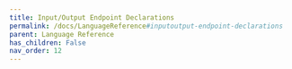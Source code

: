 ```yaml
---
title: Input/Output Endpoint Declarations
permalink: /docs/LanguageReference#inputoutput-endpoint-declarations
parent: Language Reference
has_children: False
nav_order: 12
---
```


